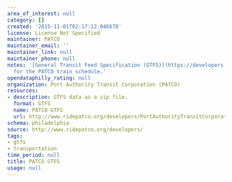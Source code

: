 ```yaml
---
area_of_interest: null
category: []
created: '2015-11-01T02:17:12.046678'
license: License Not Specified
maintainer: PATCO
maintainer_email: ''
maintainer_link: null
maintainer_phone: null
notes: '[General Transit Feed Specification (GTFS)](https://developers.google.com/transit/gtfs/)
  for the PATCO train schedule.'
opendataphilly_rating: null
organization: Port Authority Transit Corporation (PATCO)
resources:
- description: GTFS data as a zip file.
  format: GTFS
  name: PATCO GTFS
  url: http://www.ridepatco.org/developers/PortAuthorityTransitCorporation.zip
schema: philadelphia
source: http://www.ridepatco.org/developers/
tags:
- gtfs
- transportation
time_period: null
title: PATCO GTFS
usage: null
---
```

